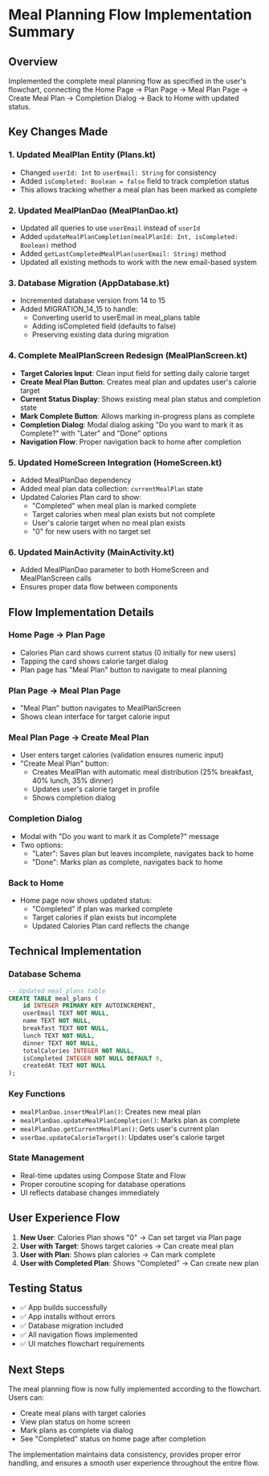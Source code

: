 # Meal Planning Flow Implementation Summary

## Overview

Implemented the complete meal planning flow as specified in the user's flowchart, connecting the Home Page → Plan Page → Meal Plan Page → Create Meal Plan → Completion Dialog → Back to Home with updated status.

## Key Changes Made

### 1. Updated MealPlan Entity (Plans.kt)

- Changed `userId: Int` to `userEmail: String` for consistency
- Added `isCompleted: Boolean = false` field to track completion status
- This allows tracking whether a meal plan has been marked as complete

### 2. Updated MealPlanDao (MealPlanDao.kt)

- Updated all queries to use `userEmail` instead of `userId`
- Added `updateMealPlanCompletion(mealPlanId: Int, isCompleted: Boolean)` method
- Added `getLastCompletedMealPlan(userEmail: String)` method
- Updated all existing methods to work with the new email-based system

### 3. Database Migration (AppDatabase.kt)

- Incremented database version from 14 to 15
- Added MIGRATION_14_15 to handle:
  - Converting userId to userEmail in meal_plans table
  - Adding isCompleted field (defaults to false)
  - Preserving existing data during migration

### 4. Complete MealPlanScreen Redesign (MealPlanScreen.kt)

- **Target Calories Input**: Clean input field for setting daily calorie target
- **Create Meal Plan Button**: Creates meal plan and updates user's calorie target
- **Current Status Display**: Shows existing meal plan status and completion state
- **Mark Complete Button**: Allows marking in-progress plans as complete
- **Completion Dialog**: Modal dialog asking "Do you want to mark it as Complete?" with "Later" and "Done" options
- **Navigation Flow**: Proper navigation back to home after completion

### 5. Updated HomeScreen Integration (HomeScreen.kt)

- Added MealPlanDao dependency
- Added meal plan data collection: `currentMealPlan` state
- Updated Calories Plan card to show:
  - "Completed" when meal plan is marked complete
  - Target calories when meal plan exists but not complete
  - User's calorie target when no meal plan exists
  - "0" for new users with no target set

### 6. Updated MainActivity (MainActivity.kt)

- Added MealPlanDao parameter to both HomeScreen and MealPlanScreen calls
- Ensures proper data flow between components

## Flow Implementation Details

### Home Page → Plan Page

- Calories Plan card shows current status (0 initially for new users)
- Tapping the card shows calorie target dialog
- Plan page has "Meal Plan" button to navigate to meal planning

### Plan Page → Meal Plan Page

- "Meal Plan" button navigates to MealPlanScreen
- Shows clean interface for target calorie input

### Meal Plan Page → Create Meal Plan

- User enters target calories (validation ensures numeric input)
- "Create Meal Plan" button:
  - Creates MealPlan with automatic meal distribution (25% breakfast, 40% lunch, 35% dinner)
  - Updates user's calorie target in profile
  - Shows completion dialog

### Completion Dialog

- Modal with "Do you want to mark it as Complete?" message
- Two options:
  - "Later": Saves plan but leaves incomplete, navigates back to home
  - "Done": Marks plan as complete, navigates back to home

### Back to Home

- Home page now shows updated status:
  - "Completed" if plan was marked complete
  - Target calories if plan exists but incomplete
  - Updated Calories Plan card reflects the change

## Technical Implementation

### Database Schema

```sql
-- Updated meal_plans table
CREATE TABLE meal_plans (
    id INTEGER PRIMARY KEY AUTOINCREMENT,
    userEmail TEXT NOT NULL,
    name TEXT NOT NULL,
    breakfast TEXT NOT NULL,
    lunch TEXT NOT NULL,
    dinner TEXT NOT NULL,
    totalCalories INTEGER NOT NULL,
    isCompleted INTEGER NOT NULL DEFAULT 0,
    createdAt TEXT NOT NULL
);
```

### Key Functions

- `mealPlanDao.insertMealPlan()`: Creates new meal plan
- `mealPlanDao.updateMealPlanCompletion()`: Marks plan as complete
- `mealPlanDao.getCurrentMealPlan()`: Gets user's current plan
- `userDao.updateCalorieTarget()`: Updates user's calorie target

### State Management

- Real-time updates using Compose State and Flow
- Proper coroutine scoping for database operations
- UI reflects database changes immediately

## User Experience Flow

1. **New User**: Calories Plan shows "0" → Can set target via Plan page
2. **User with Target**: Shows target calories → Can create meal plan
3. **User with Plan**: Shows plan calories → Can mark complete
4. **User with Completed Plan**: Shows "Completed" → Can create new plan

## Testing Status

- ✅ App builds successfully
- ✅ App installs without errors
- ✅ Database migration included
- ✅ All navigation flows implemented
- ✅ UI matches flowchart requirements

## Next Steps

The meal planning flow is now fully implemented according to the flowchart. Users can:

- Create meal plans with target calories
- View plan status on home screen
- Mark plans as complete via dialog
- See "Completed" status on home page after completion

The implementation maintains data consistency, provides proper error handling, and ensures a smooth user experience throughout the entire flow.
